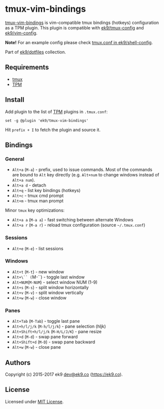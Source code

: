 tmux-vim-bindings
=================

[tmux-vim-bindings][0] is vim-compatible tmux bindings (hotkeys) configuration
as a TPM plugin. This plugin is compatible with [ek9/tmux-config][1] and
[ek9/vim-config][2].

**Note!** For an example config please check [tmux.conf in ek9/shell-config][9].

Part of [ek9/dotfiles][10] collection.

## Requirements

- [tmux][3]
- [TPM][4]

## Install

Add plugin to the list of [TPM][4] plugins in `.tmux.conf`:

```
set -g @plugin 'ek9/tmux-vim-bindings'
```

Hit `prefix + I` to fetch the plugin and source it.

## Bindings

### General

- `Alt+a` (`M-a`) - prefix, used to issue commands. Most of the commands are
  bound to `Alt` key directly (e.g. `Alt+num` to change windows instead of
  `Alt+a num`).
- `Alt+a d` - detach
- `Alt+q` - list key bindings (hotkeys)
- `Alt+c` - tmux cmd prompt
- `Alt+m` - tmux man prompt

Minor `tmux` key optimizations:

- `Alt+a a` (`M-a a`) - fast switching between alternate Windows
- `Alt+a r` (`M-a r`) - reload tmux configuration (source `~/.tmux.conf`)

### Sessions

- `Alt+e` (`M-e`) - list sessions

### Windows

- `Alt+t` (`M-t`) - new window
- `Alt+\`` (`M-\``) - toggle last window
- `Alt+NUM`(`M-NUM`) - select window NUM (1-9)
- `Alt+s` (`M-s`) - split window horizontally
- `Alt+v` (`M-v`) - split window vertically
- `Alt+w` (`M-w`) - close window

### Panes

- `Alt+Tab` (`M-Tab`) - toggle last pane
- `Alt+h/l/j/k` (`M-h/l/j/k`)  - pane selection (hljk)
- `Alt+Shift+h/l/j/k` (`M-H/L/J/K`) - pane resize
- `Alt+d` (`M-d`) - swap pane forward
- `Alt+Shift+d` (`M-D`) - swap pane backward
- `Alt+w` (`M-w`) - close pane

## Authors

Copyright (c) 2015-2017 ek9 <dev@ek9.co> (https://ek9.co).

## License

Licensed under [MIT License](LICENSE).

[0]: https://github.com/ek9/tmux-vim-bindings
[1]: https://github.com/ek9/tmux-config
[2]: https://github.com/ek9/vim-config
[3]: https://github.com/tmux/tmux
[4]: https://github.com/tmux-plugins/tpm
[9]: https://github.com/ek9/shell-config/blob/master/.tmux.conf
[10]: https://github.com/ek9/dotfiles
